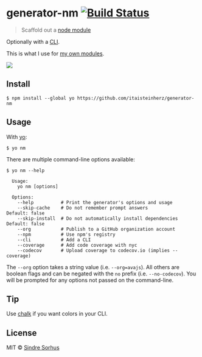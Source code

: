 # generator-nm [![Build Status](https://travis-ci.org/itaisteinherz/generator-nm.svg?branch=master)](https://travis-ci.org/itaisteinherz/generator-nm)

> Scaffold out a [node module](https://github.com/itaisteinherz/node-module-boilerplate)

Optionally with a [CLI](http://en.wikipedia.org/wiki/Command-line_interface).

This is what I use for [my own modules](https://github.com/itaisteinherz?utf8=✓&tab=repositories&q=&type=&language=javascript).

![](screenshot.png)


## Install

```
$ npm install --global yo https://github.com/itaisteinherz/generator-nm
```


## Usage

With [yo](https://github.com/yeoman/yo):

```
$ yo nm
```

There are multiple command-line options available:

```
$ yo nm --help

  Usage:
    yo nm [options]

  Options:
    --help          # Print the generator's options and usage
    --skip-cache    # Do not remember prompt answers                      Default: false
    --skip-install  # Do not automatically install dependencies           Default: false
    --org           # Publish to a GitHub organization account
    --npm           # Use npm's registry
    --cli           # Add a CLI
    --coverage      # Add code coverage with nyc
    --codecov       # Upload coverage to codecov.io (implies --coverage)
```

The `--org` option takes a string value (i.e. `--org=avajs`). All others are boolean flags and can be negated with the `no` prefix (i.e. `--no-codecov`). You will be prompted for any options not passed on the command-line.


## Tip

Use [chalk](https://github.com/sindresorhus/chalk) if you want colors in your CLI.


## License

MIT © [Sindre Sorhus](https://sindresorhus.com)
